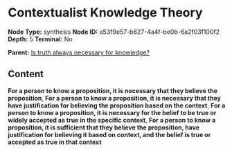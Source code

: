 # Contextualist Knowledge Theory

**Node Type:** synthesis
**Node ID:** a53f9e57-b827-4a4f-be0b-6a2f03f100f2
**Depth:** 5
**Terminal:** No

**Parent:** [Is truth always necessary for knowledge?](is-truth-always-necessary-for-knowledge-antithesis-85e4d245-856c-4bcd-8fe0-132249495e6a.md)

## Content

**For a person to know a proposition, it is necessary that they believe the proposition**, **For a person to know a proposition, it is necessary that they have justification for believing the proposition based on the context**, **For a person to know a proposition, it is necessary for the belief to be true or widely accepted as true in the specific context**, **For a person to know a proposition, it is sufficient that they believe the proposition, have justification for believing it based on context, and the belief is true or accepted as true in that context**
